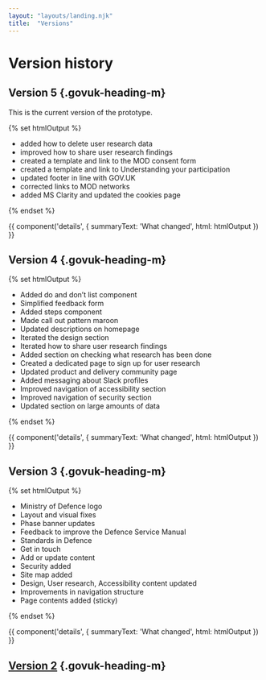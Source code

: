 ```yaml
---
layout: "layouts/landing.njk"
title:  "Versions"
---
```


# Version history

## Version 5 {.govuk-heading-m}

This is the current version of the prototype.

{% set htmlOutput %}
  <ul class="govuk-list govuk-list--bullet">
    <li>added how to delete user research data</li>
    <li>improved how to share user research findings</li>
    <li>created a template and link to the MOD consent form</li>
    <li>created a template and link to Understanding your participation</li>
    <li>updated footer in line with GOV.UK</li>
    <li>corrected links to MOD networks</li>
    <li>added MS Clarity and updated the cookies page</li>
  </ul>
{% endset %}

{{ component('details', {
  summaryText: 'What changed',
  html: htmlOutput
}) }}

## Version 4 {.govuk-heading-m}

{% set htmlOutput %}
  <ul class="govuk-list govuk-list--bullet">
    <li>Added do and don’t list component</li>
    <li>Simplified feedback form</li>
    <li>Added steps component</li>
    <li>Made call out pattern maroon</li>
    <li>Updated descriptions on homepage</li>
    <li>Iterated the design section</li>
    <li>Iterated how to share user research findings</li>
    <li>Added section on checking what research has been done</li>
    <li>Created a dedicated page to sign up for user research</li>
    <li>Updated product and delivery community page</li>
    <li>Added messaging about Slack profiles</li>
    <li>Improved navigation of accessibility section</li>
    <li>Improved navigation of security section</li>
    <li>Updated section on large amounts of data</li>
  </ul>
{% endset %}

{{ component('details', {
  summaryText: 'What changed',
  html: htmlOutput
}) }}

## Version 3 {.govuk-heading-m}

{% set htmlOutput %}
  <ul class="govuk-list govuk-list--bullet">
    <li>Ministry of Defence logo</li>
    <li>Layout and visual fixes</li>
    <li>Phase banner updates</li>
    <li>Feedback to improve the Defence Service Manual</li>
    <li>Standards in Defence</li>
    <li>Get in touch</li>
    <li>Add or update content</li>
    <li>Security added</li>
    <li>Site map added</li>
    <li>Design, User research, Accessibility content updated</li>
    <li>Improvements in navigation structure</li>
    <li>Page contents added (sticky)</li>
  </ul>
{% endset %}

{{ component('details', {
  summaryText: 'What changed',
  html: htmlOutput
}) }}

## [Version 2](https://dmdsm.herokuapp.com/dsm-home) {.govuk-heading-m}

